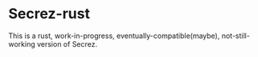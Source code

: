 # Secrez-rust

This is a rust, work-in-progress, eventually-compatible(maybe), not-still-working version of Secrez.
